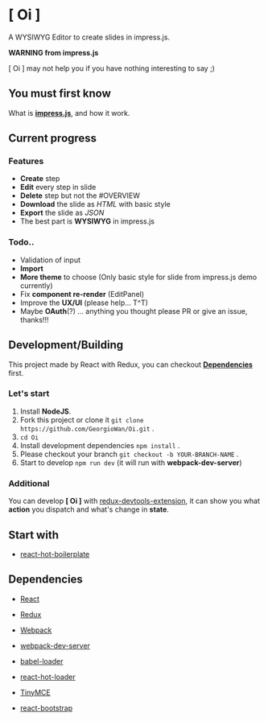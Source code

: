
[ Oi ]
=====================

A WYSIWYG Editor to create slides in impress.js.

**WARNING from impress.js**

[ Oi ] may not help you if you have nothing interesting to say ;)

## You must first know

What is [**impress.js**](https://github.com/impress/impress.js), and how it work.

## Current progress

### Features

* **Create** step
* **Edit** every step in slide
* **Delete** step but not the #OVERVIEW
* **Download** the slide as *HTML* with basic style 
* **Export** the slide as *JSON*
* The best part is **WYSIWYG** in impress.js

### Todo..

* Validation of input
* **Import** 
* **More theme** to choose (Only basic style for slide from impress.js demo currently)
* Fix **component re-render** (EditPanel)
* Improve the **UX/UI** (please help... T^T)
* Maybe **OAuth**(?)
... anything you thought please PR or give an issue, thanks!!!

## Development/Building

This project made by React with Redux, you can checkout [**Dependencies**](https://github.com/GeorgioWan/Oi#Dependencies) first.

### Let's start

1. Install **NodeJS**.
2. Fork this project or clone it `git clone https://github.com/GeorgioWan/Oi.git` .
3. `cd Oi`
4. Install development dependencies `npm install` .
5. Please checkout your branch `git checkout -b YOUR-BRANCH-NAME` .
6. Start to develop `npm run dev` (it will run with **webpack-dev-server**)

### Additional

You can develop **[ Oi ]** with [redux-devtools-extension](https://github.com/zalmoxisus/redux-devtools-extension), it can show you what **action** you dispatch and what's change in **state**.

## Start with

* [react-hot-boilerplate](https://github.com/gaearon/react-hot-boilerplate)

## Dependencies

* [React](https://github.com/facebook/react)
* [Redux](https://github.com/reactjs/redux)
* [Webpack](https://webpack.github.io/)

* [webpack-dev-server](https://github.com/webpack/webpack-dev-server)
* [babel-loader](https://github.com/babel/babel-loader)
* [react-hot-loader](https://github.com/gaearon/react-hot-loader)

* [TinyMCE](https://github.com/instructure-react/react-tinymce)
* [react-bootstrap](http://react-bootstrap.github.io/)
